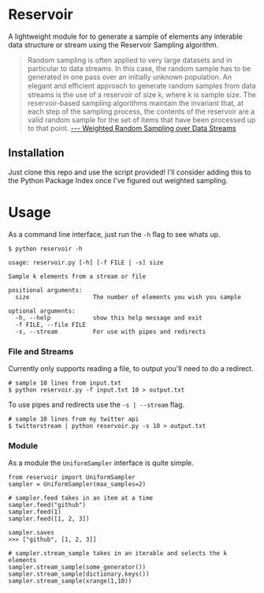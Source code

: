 # Reservoir

A lightweight module for to generate a sample of elements any interable data structure
or stream using the Reservoir Sampling algorithm.

>Random sampling is often applied to very large datasets
and in particular to data streams. In this case, the random sample has to be
generated in one pass over an initially unknown population. An elegant and
eﬃcient approach to generate random samples from data streams is the use
of a reservoir of size k, where k is sample size. The reservoir-based sampling
algorithms maintain the invariant that, at each step of the sampling process,
the contents of the reservoir are a valid random sample for the set of items
that have been processed up to that point. [--- Weighted Random Sampling over Data Streams](http://arxiv.org/pdf/1012.0256.pdf)

## Installation

Just clone this repo and use the script provided! I'll consider adding this to the Python 
Package Index once I've figured out weighted sampling.

# Usage

As a command line interface, just run the `-h` flag to see whats up.

    $ python reservoir -h

    usage: reservoir.py [-h] [-f FILE | -s] size

    Sample k elements from a stream or file

    positional arguments:
      size                  The number of elements you wish you sample

    optional arguments:
      -h, --help            show this help message and exit
      -f FILE, --file FILE
      -s, --stream          For use with pipes and redirects

###  File and Streams

Currently only supports reading a file, to output you'll need to do a redirect.

    # sample 10 lines from input.txt
    $ python reservoir.py -f input.txt 10 > output.txt

To use pipes and redirects use the `-s | --stream` flag.
    
    # sample 10 lines from my twitter api
    $ twitterstream | python reservoir.py -s 10 > output.txt

### Module

As a module the `UniformSampler` interface is quite simple.

    from reservoir import UniformSampler
    sampler = UniformSampler(max_samples=2)

    # sampler.feed takes in an item at a time
    sampler.feed("github")
    sampler.feed(1)
    sampler.feed([1, 2, 3]) 

    sampler.saves
    >>> ["github", [1, 2, 3]]

    # sampler.stream_sample takes in an iterable and selects the k elements
    sampler.stream_sample(some_generator())
    sampler.stream_sample(dictionary.keys())
    sampler.stream_sample(xrange(1,10))
